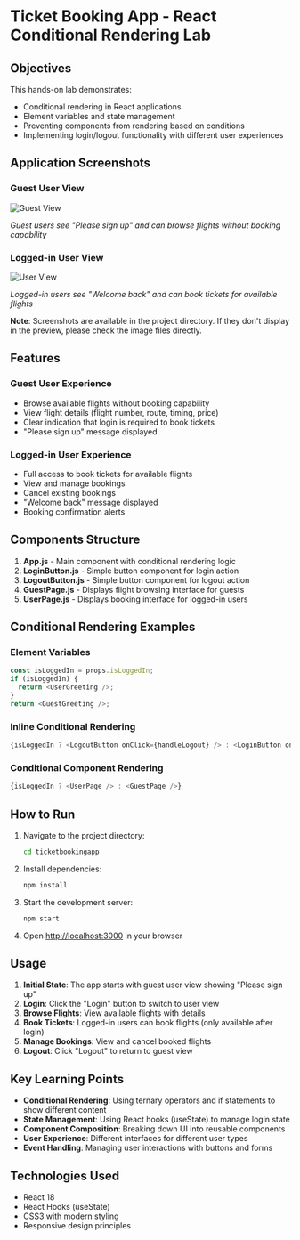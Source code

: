 # Ticket Booking App - React Conditional Rendering Lab

## Objectives

This hands-on lab demonstrates:
- Conditional rendering in React applications
- Element variables and state management
- Preventing components from rendering based on conditions
- Implementing login/logout functionality with different user experiences

## Application Screenshots

### Guest User View
![Guest View](Screenshot%202025-08-03%20at%203.08.13%20PM.png)

*Guest users see "Please sign up" and can browse flights without booking capability*

### Logged-in User View  
![User View](Screenshot%202025-08-03%20at%203.08.32%20PM.png)

*Logged-in users see "Welcome back" and can book tickets for available flights*

**Note**: Screenshots are available in the project directory. If they don't display in the preview, please check the image files directly.

## Features

### Guest User Experience
- Browse available flights without booking capability
- View flight details (flight number, route, timing, price)
- Clear indication that login is required to book tickets
- "Please sign up" message displayed

### Logged-in User Experience
- Full access to book tickets for available flights
- View and manage bookings
- Cancel existing bookings
- "Welcome back" message displayed
- Booking confirmation alerts

## Components Structure

1. **App.js** - Main component with conditional rendering logic
2. **LoginButton.js** - Simple button component for login action
3. **LogoutButton.js** - Simple button component for logout action
4. **GuestPage.js** - Displays flight browsing interface for guests
5. **UserPage.js** - Displays booking interface for logged-in users

## Conditional Rendering Examples

### Element Variables
```javascript
const isLoggedIn = props.isLoggedIn;
if (isLoggedIn) {
  return <UserGreeting />;
}
return <GuestGreeting />;
```

### Inline Conditional Rendering
```javascript
{isLoggedIn ? <LogoutButton onClick={handleLogout} /> : <LoginButton onClick={handleLogin} />}
```

### Conditional Component Rendering
```javascript
{isLoggedIn ? <UserPage /> : <GuestPage />}
```

## How to Run

1. Navigate to the project directory:
   ```bash
   cd ticketbookingapp
   ```

2. Install dependencies:
   ```bash
   npm install
   ```

3. Start the development server:
   ```bash
   npm start
   ```

4. Open [http://localhost:3000](http://localhost:3000) in your browser

## Usage

1. **Initial State**: The app starts with guest user view showing "Please sign up"
2. **Login**: Click the "Login" button to switch to user view
3. **Browse Flights**: View available flights with details
4. **Book Tickets**: Logged-in users can book flights (only available after login)
5. **Manage Bookings**: View and cancel booked flights
6. **Logout**: Click "Logout" to return to guest view

## Key Learning Points

- **Conditional Rendering**: Using ternary operators and if statements to show different content
- **State Management**: Using React hooks (useState) to manage login state
- **Component Composition**: Breaking down UI into reusable components
- **User Experience**: Different interfaces for different user types
- **Event Handling**: Managing user interactions with buttons and forms

## Technologies Used

- React 18
- React Hooks (useState)
- CSS3 with modern styling
- Responsive design principles
